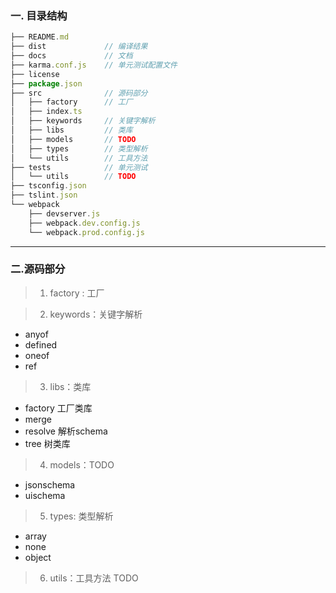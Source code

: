 ### 一.  目录结构

``` js
├── README.md
├── dist             // 编译结果
├── docs             // 文档
├── karma.conf.js    // 单元测试配置文件
├── license
├── package.json
├── src              // 源码部分
│   ├── factory      // 工厂
│   ├── index.ts    
│   ├── keywords     // 关键字解析
│   ├── libs         // 类库
│   ├── models       // TODO
│   ├── types        // 类型解析
│   └── utils        // 工具方法
├── tests            // 单元测试
│   └── utils        // TODO
├── tsconfig.json   
├── tslint.json
└── webpack
    ├── devserver.js
    ├── webpack.dev.config.js   
    └── webpack.prod.config.js
```
---- 
###  二.源码部分
 >  1.  factory : 工厂 

> 2.  keywords：关键字解析
- anyof
- defined
- oneof
- ref

> 3. libs：类库
- factory 工厂类库
- merge
- resolve 解析schema
- tree 树类库

> 4. models：TODO
- jsonschema
- uischema

> 5. types: 类型解析
- array
- none
- object

> 6. utils：工具方法
TODO

